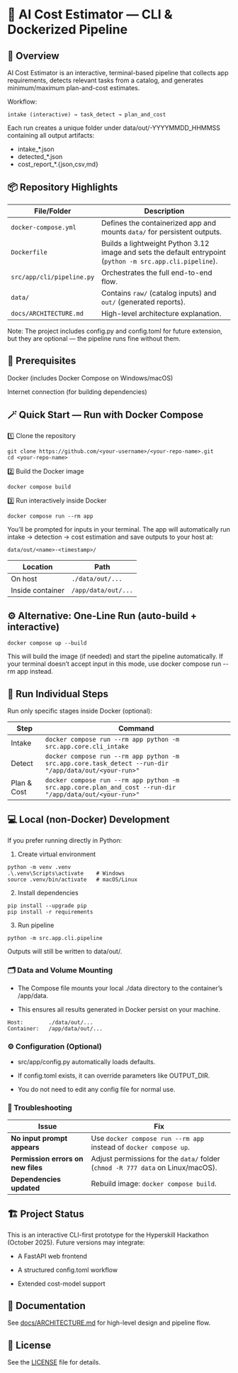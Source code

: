 # 🧠 AI Cost Estimator — CLI & Dockerized Pipeline

## 🚀 Overview

AI Cost Estimator is an interactive, terminal-based pipeline that collects app requirements, detects relevant tasks from a catalog, and generates minimum/maximum plan-and-cost estimates.

Workflow:
````
intake (interactive) → task_detect → plan_and_cost
````

Each run creates a unique folder under data/out/<slug>-YYYYMMDD_HHMMSS containing all output artifacts:

* intake_*.json
* detected_*.json
* cost_report_*.{json,csv,md}

## 📦 Repository Highlights

| File/Folder               | Description                                                                                                |
| ------------------------- | ---------------------------------------------------------------------------------------------------------- |
| `docker-compose.yml`      | Defines the containerized app and mounts `data/` for persistent outputs.                                   |
| `Dockerfile`              | Builds a lightweight Python 3.12 image and sets the default entrypoint (`python -m src.app.cli.pipeline`). |
| `src/app/cli/pipeline.py` | Orchestrates the full end-to-end flow.                                                                     |
| `data/`                   | Contains `raw/` (catalog inputs) and `out/` (generated reports).                                           |
| `docs/ARCHITECTURE.md`    | High-level architecture explanation.                                                                       |

Note: The project includes config.py and config.toml for future extension,
but they are optional — the pipeline runs fine without them.

## 🧰 Prerequisites

Docker
 (includes Docker Compose on Windows/macOS)

Internet connection (for building dependencies)

## 🪄 Quick Start — Run with Docker Compose

1️⃣ Clone the repository
````
git clone https://github.com/<your-username>/<your-repo-name>.git
cd <your-repo-name>
````

2️⃣ Build the Docker image
````
docker compose build
````

3️⃣ Run interactively inside Docker
````
docker compose run --rm app
````
You’ll be prompted for inputs in your terminal.
The app will automatically run intake → detection → cost estimation
and save outputs to your host at:
````
data/out/<name>-<timestamp>/
````

| Location         | Path                |
| ---------------- | ------------------- |
| On host          | `./data/out/...`    |
| Inside container | `/app/data/out/...` |

## ⚙️ Alternative: One-Line Run (auto-build + interactive)
````
docker compose up --build
````

This will build the image (if needed) and start the pipeline automatically.
If your terminal doesn’t accept input in this mode, use docker compose run --rm app instead.

## 🧩 Run Individual Steps

Run only specific stages inside Docker (optional):

| Step        | Command                                                                                                 |
| ----------- | ------------------------------------------------------------------------------------------------------- |
| Intake      | `docker compose run --rm app python -m src.app.core.cli_intake`                                         |
| Detect      | `docker compose run --rm app python -m src.app.core.task_detect --run-dir "/app/data/out/<your-run>"`   |
| Plan & Cost | `docker compose run --rm app python -m src.app.core.plan_and_cost --run-dir "/app/data/out/<your-run>"` |

## 💻 Local (non-Docker) Development

If you prefer running directly in Python:

1. Create virtual environment
````
python -m venv .venv
.\.venv\Scripts\activate    # Windows
source .venv/bin/activate   # macOS/Linux
````
2. Install dependencies
````
pip install --upgrade pip
pip install -r requirements
````
3. Run pipeline
````
python -m src.app.cli.pipeline
````
Outputs will still be written to data/out/.

### 🗂 Data and Volume Mounting

* The Compose file mounts your local ./data directory to the container’s /app/data.

* This ensures all results generated in Docker persist on your machine.
````
Host:        ./data/out/...
Container:   /app/data/out/...
````

### ⚙️ Configuration (Optional)

* src/app/config.py automatically loads defaults.

* If config.toml exists, it can override parameters like OUTPUT_DIR.

* You do not need to edit any config file for normal use.

### 🧩 Troubleshooting

| Issue                              | Fix                                                                             |
| ---------------------------------- | ------------------------------------------------------------------------------- |
| **No input prompt appears**        | Use `docker compose run --rm app` instead of `docker compose up`.               |
| **Permission errors on new files** | Adjust permissions for the `data/` folder (`chmod -R 777 data` on Linux/macOS). |
| **Dependencies updated**           | Rebuild image: `docker compose build`.                                          |

## 🏗️ Project Status

This is an interactive CLI-first prototype for the Hyperskill Hackathon (October 2025).
Future versions may integrate:

* A FastAPI web frontend

* A structured config.toml workflow

* Extended cost-model support

## 📘 Documentation

See [docs/ARCHITECTURE.md](docs/ARCHITECTURE.md) for high-level design and pipeline flow.

## 🪪 License

See the [LICENSE](LICENSE) file for details.
